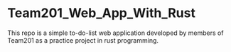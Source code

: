 # Team201_Web_App_With_Rust
This repo is a simple to-do-list web application developed by members of Team201 as a practice project in rust programming.
